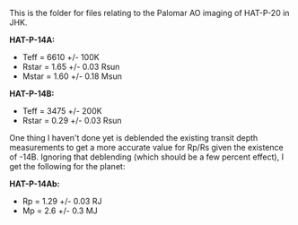 This is the folder for files relating to the Palomar AO imaging of HAT-P-20 in JHK.

**HAT-P-14A:**
- Teff = 6610 +/- 100K
- Rstar = 1.65 +/- 0.03 Rsun
- Mstar = 1.60 +/- 0.18 Msun
 
**HAT-P-14B:**
- Teff = 3475 +/- 200K
- Rstar = 0.29 +/- 0.03 Rsun
 
One thing I haven't done yet is deblended the existing transit depth measurements to get a more accurate value for Rp/Rs given the existence of -14B. Ignoring that deblending (which should be a few percent effect), I get the following for the planet:

**HAT-P-14Ab:**
- Rp = 1.29 +/- 0.03 RJ
- Mp = 2.6 +/- 0.3 MJ
